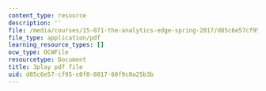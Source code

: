 ```yaml
---
content_type: resource
description: ''
file: /media/courses/15-071-the-analytics-edge-spring-2017/d85c6e57cf95c0f0801760f9c0a25b3b_NZbQZVMDeEc.pdf
file_type: application/pdf
learning_resource_types: []
ocw_type: OCWFile
resourcetype: Document
title: 3play pdf file
uid: d85c6e57-cf95-c0f0-8017-60f9c0a25b3b
---
```

